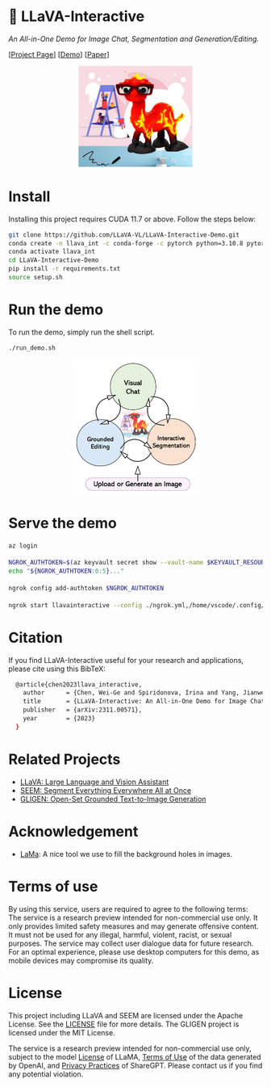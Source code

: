 
# 🌋 LLaVA-Interactive

*An All-in-One Demo for Image Chat, Segmentation and Generation/Editing.*

[[Project Page](https://llava-vl.github.io/llava-interactive/)] [[Demo](https://llavainteractive.ngrok.io/)] [[Paper](https://arxiv.org/abs/2311.00571)]

<p align="center">
    <img src="https://github.com/LLaVA-VL/llava-interactive/blob/main/images/llava_interactive_logo.png" width="45%">
    <br>
</p>

# Install

Installing this project requires CUDA 11.7 or above. Follow the steps below:

```bash
git clone https://github.com/LLaVA-VL/LLaVA-Interactive-Demo.git
conda create -n llava_int -c conda-forge -c pytorch python=3.10.8 pytorch=2.0.1 -y
conda activate llava_int
cd LLaVA-Interactive-Demo
pip install -r requirements.txt
source setup.sh
```

# Run the demo

To run the demo, simply run the shell script.

```bash
./run_demo.sh
```

<p align="center">
    <img src="https://github.com/LLaVA-VL/llava-interactive/blob/main/images/llava_interactive_workflow.png" width="50%">
    <br>
</p>

# Serve the demo

```bash
az login

NGROK_AUTHTOKEN=$(az keyvault secret show --vault-name $KEYVAULT_RESOURCE_NAME -n $NGROK_SECRET_NAME --query "value" -o tsv)
echo "${NGROK_AUTHTOKEN:0:5}..."

ngrok config add-authtoken $NGROK_AUTHTOKEN

ngrok start llavainteractive --config ./ngrok.yml,/home/vscode/.config/ngrok/ngrok.yml
```

# Citation

If you find LLaVA-Interactive useful for your research and applications, please cite using this BibTeX:
```bash
  @article{chen2023llava_interactive,
    author      = {Chen, Wei-Ge and Spiridonova, Irina and Yang, Jianwei and Gao, Jianfeng and Li, Chunyuan},
    title       = {LLaVA-Interactive: An All-in-One Demo for Image Chat, Segmentation, Generation and Editing},
    publisher   = {arXiv:2311.00571},
    year        = {2023}
  }
```

# Related Projects

- [LLaVA: Large Language and Vision Assistant](https://github.com/haotian-liu/LLaVA)
- [SEEM: Segment Everything Everywhere All at Once](https://github.com/UX-Decoder/Segment-Everything-Everywhere-All-At-Once)
- [GLIGEN: Open-Set Grounded Text-to-Image Generation](https://github.com/gligen/GLIGEN)

# Acknowledgement

- [LaMa](https://github.com/advimman/lama): A nice tool we use to fill the background holes in images.

# Terms of use

By using this service, users are required to agree to the following terms: The service is a research preview intended for non-commercial use only. It only provides limited safety measures and may generate offensive content. It must not be used for any illegal, harmful, violent, racist, or sexual purposes. The service may collect user dialogue data for future research. For an optimal experience, please use desktop computers for this demo, as mobile devices may compromise its quality.

# License

This project including LLaVA and SEEM are licensed under the Apache License. See the [LICENSE](LICENSE) file for more details. The GLIGEN project is licensed under the MIT License.

The service is a research preview intended for non-commercial use only, subject to the model [License](https://github.com/facebookresearch/llama/blob/main/MODEL_CARD.md) of LLaMA, [Terms of Use](https://openai.com/policies/terms-of-use) of the data generated by OpenAI, and [Privacy Practices](https://chrome.google.com/webstore/detail/sharegpt-share-your-chatg/daiacboceoaocpibfodeljbdfacokfjb) of ShareGPT. Please contact us if you find any potential violation.
